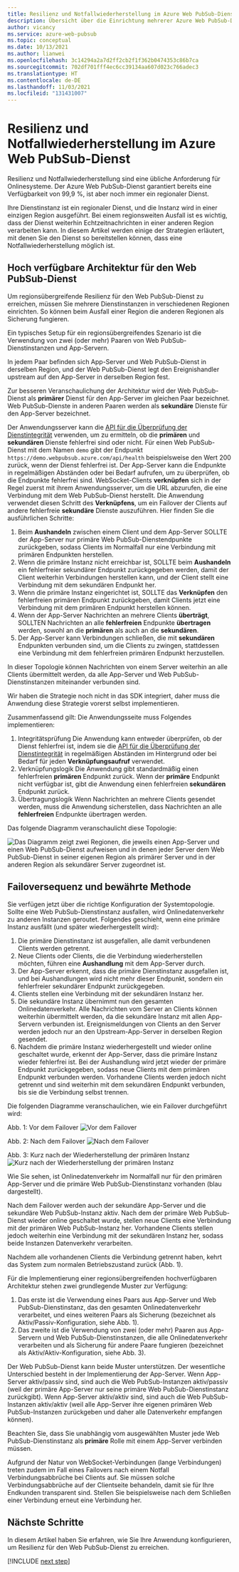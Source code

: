 ```yaml
---
title: Resilienz und Notfallwiederherstellung im Azure Web PubSub-Dienst
description: Übersicht über die Einrichtung mehrerer Azure Web PubSub-Dienstinstanzen für Resilienz und Notfallwiederherstellung.
author: vicancy
ms.service: azure-web-pubsub
ms.topic: conceptual
ms.date: 10/13/2021
ms.author: lianwei
ms.openlocfilehash: 3c14294a2a7d2ff2cb2f1f362b0474353c86b7ca
ms.sourcegitcommit: 702df701fff4ec6cc39134aa607d023c766adec3
ms.translationtype: HT
ms.contentlocale: de-DE
ms.lasthandoff: 11/03/2021
ms.locfileid: "131431007"
---
```

# <a name="resiliency-and-disaster-recovery-in-azure-web-pubsub-service"></a>Resilienz und Notfallwiederherstellung im Azure Web PubSub-Dienst

Resilienz und Notfallwiederherstellung sind eine übliche Anforderung für Onlinesysteme. Der Azure Web PubSub-Dienst garantiert bereits eine Verfügbarkeit von 99,9 %, ist aber noch immer ein regionaler Dienst.

Ihre Dienstinstanz ist ein regionaler Dienst, und die Instanz wird in einer einzigen Region ausgeführt. Bei einem regionsweiten Ausfall ist es wichtig, dass der Dienst weiterhin Echtzeitnachrichten in einer anderen Region verarbeiten kann. In diesem Artikel werden einige der Strategien erläutert, mit denen Sie den Dienst so bereitstellen können, dass eine Notfallwiederherstellung möglich ist.

## <a name="high-available-architecture-for-web-pubsub-service"></a>Hoch verfügbare Architektur für den Web PubSub-Dienst

Um regionsübergreifende Resilienz für den Web PubSub-Dienst zu erreichen, müssen Sie mehrere Dienstinstanzen in verschiedenen Regionen einrichten. So können beim Ausfall einer Region die anderen Regionen als Sicherung fungieren.

Ein typisches Setup für ein regionsübergreifendes Szenario ist die Verwendung von zwei (oder mehr) Paaren von Web PubSub-Dienstinstanzen und App-Servern.

In jedem Paar befinden sich App-Server und Web PubSub-Dienst in derselben Region, und der Web PubSub-Dienst legt den Ereignishandler upstream auf den App-Server in derselben Region fest.

Zur besseren Veranschaulichung der Architektur wird der Web PubSub-Dienst als **primärer** Dienst für den App-Server im gleichen Paar bezeichnet. Web PubSub-Dienste in anderen Paaren werden als **sekundäre** Dienste für den App-Server bezeichnet.

Der Anwendungsserver kann die [API für die Überprüfung der Dienstintegrität](/rest/api/webpubsub/health-api/get-service-status) verwenden, um zu ermitteln, ob die **primären** und **sekundären** Dienste fehlerfrei sind oder nicht. Für einen Web PubSub-Dienst mit dem Namen `demo` gibt der Endpunkt `https://demo.webpubsub.azure.com/api/health` beispielsweise den Wert 200 zurück, wenn der Dienst fehlerfrei ist. Der App-Server kann die Endpunkte in regelmäßigen Abständen oder bei Bedarf aufrufen, um zu überprüfen, ob die Endpunkte fehlerfrei sind. WebSocket-Clients **verknüpfen** sich in der Regel zuerst mit ihrem Anwendungsserver, um die URL abzurufen, die eine Verbindung mit dem Web PubSub-Dienst herstellt. Die Anwendung verwendet diesen Schritt des **Verknüpfens**, um ein Failover der Clients auf andere fehlerfreie **sekundäre** Dienste auszuführen. Hier finden Sie die ausführlichen Schritte:

1. Beim **Aushandeln** zwischen einem Client und dem App-Server SOLLTE der App-Server nur primäre Web PubSub-Dienstendpunkte zurückgeben, sodass Clients im Normalfall nur eine Verbindung mit primären Endpunkten herstellen.
1. Wenn die primäre Instanz nicht erreichbar ist, SOLLTE beim **Aushandeln** ein fehlerfreier sekundärer Endpunkt zurückgegeben werden, damit der Client weiterhin Verbindungen herstellen kann, und der Client stellt eine Verbindung mit dem sekundären Endpunkt her.
1. Wenn die primäre Instanz eingerichtet ist, SOLLTE das **Verknüpfen** den fehlerfreien primären Endpunkt zurückgeben, damit Clients jetzt eine Verbindung mit dem primären Endpunkt herstellen können.
1. Wenn der App-Server Nachrichten an mehrere Clients **überträgt**, SOLLTEN Nachrichten an alle **fehlerfreien** Endpunkte **übertragen** werden, sowohl an die **primären** als auch an die **sekundären**.
1. Der App-Server kann Verbindungen schließen, die mit **sekundären** Endpunkten verbunden sind, um die Clients zu zwingen, stattdessen eine Verbindung mit dem fehlerfreien primären Endpunkt herzustellen.

In dieser Topologie können Nachrichten von einem Server weiterhin an alle Clients übermittelt werden, da alle App-Server und Web PubSub-Dienstinstanzen miteinander verbunden sind.

Wir haben die Strategie noch nicht in das SDK integriert, daher muss die Anwendung diese Strategie vorerst selbst implementieren. 

Zusammenfassend gilt: Die Anwendungsseite muss Folgendes implementieren:
1. Integritätsprüfung Die Anwendung kann entweder überprüfen, ob der Dienst fehlerfrei ist, indem sie die [API für die Überprüfung der Dienstintegrität](/rest/api/webpubsub/health-api/get-service-status) in regelmäßigen Abständen im Hintergrund oder bei Bedarf für jeden **Verknüpfungsaufruf** verwendet.
1. Verknüpfungslogik Die Anwendung gibt standardmäßig einen fehlerfreien **primären** Endpunkt zurück. Wenn der **primäre** Endpunkt nicht verfügbar ist, gibt die Anwendung einen fehlerfreien **sekundären** Endpunkt zurück.
1. Übertragungslogik Wenn Nachrichten an mehrere Clients gesendet werden, muss die Anwendung sicherstellen, dass Nachrichten an alle **fehlerfreien** Endpunkte übertragen werden.

Das folgende Diagramm veranschaulicht diese Topologie:

![Das Diagramm zeigt zwei Regionen, die jeweils einen App-Server und einen Web PubSub-Dienst aufweisen und in denen jeder Server dem Web PubSub-Dienst in seiner eigenen Region als primärer Server und in der anderen Region als sekundärer Server zugeordnet ist.](media/concept-disaster-recovery/topology.png)

## <a name="failover-sequence-and-best-practice"></a>Failoversequenz und bewährte Methode

Sie verfügen jetzt über die richtige Konfiguration der Systemtopologie. Sollte eine Web PubSub-Dienstinstanz ausfallen, wird Onlinedatenverkehr zu anderen Instanzen geroutet.
Folgendes geschieht, wenn eine primäre Instanz ausfällt (und später wiederhergestellt wird):

1. Die primäre Dienstinstanz ist ausgefallen, alle damit verbundenen Clients werden getrennt.
2. Neue Clients oder Clients, die die Verbindung wiederherstellen möchten, führen eine **Aushandlung** mit dem App-Server durch.
2. Der App-Server erkennt, dass die primäre Dienstinstanz ausgefallen ist, und bei Aushandlungen wird nicht mehr dieser Endpunkt, sondern ein fehlerfreier sekundärer Endpunkt zurückgegeben.
3. Clients stellen eine Verbindung mit der sekundären Instanz her.
4. Die sekundäre Instanz übernimmt nun den gesamten Onlinedatenverkehr. Alle Nachrichten vom Server an Clients können weiterhin übermittelt werden, da die sekundäre Instanz mit allen App-Servern verbunden ist. Ereignismeldungen von Clients an den Server werden jedoch nur an den Upstream-App-Server in derselben Region gesendet.
5. Nachdem die primäre Instanz wiederhergestellt und wieder online geschaltet wurde, erkennt der App-Server, dass die primäre Instanz wieder fehlerfrei ist. Bei der Aushandlung wird jetzt wieder der primäre Endpunkt zurückgegeben, sodass neue Clients mit dem primären Endpunkt verbunden werden. Vorhandene Clients werden jedoch nicht getrennt und sind weiterhin mit dem sekundären Endpunkt verbunden, bis sie die Verbindung selbst trennen.

Die folgenden Diagramme veranschaulichen, wie ein Failover durchgeführt wird:

Abb. 1: Vor dem Failover ![Vor dem Failover](media/concept-disaster-recovery/before-failover.png)

Abb. 2: Nach dem Failover ![Nach dem Failover](media/concept-disaster-recovery/after-failover.png)

Abb. 3: Kurz nach der Wiederherstellung der primären Instanz ![Kurz nach der Wiederherstellung der primären Instanz](media/concept-disaster-recovery/after-recover.png)

Wie Sie sehen, ist Onlinedatenverkehr im Normalfall nur für den primären App-Server und die primäre Web PubSub-Dienstinstanz vorhanden (blau dargestellt).

Nach dem Failover werden auch der sekundäre App-Server und die sekundäre Web PubSub-Instanz aktiv.
Nach dem der primäre Web PubSub-Dienst wieder online geschaltet wurde, stellen neue Clients eine Verbindung mit der primären Web PubSub-Instanz her. Vorhandene Clients stellen jedoch weiterhin eine Verbindung mit der sekundären Instanz her, sodass beide Instanzen Datenverkehr verarbeiten.

Nachdem alle vorhandenen Clients die Verbindung getrennt haben, kehrt das System zum normalen Betriebszustand zurück (Abb. 1).

Für die Implementierung einer regionsübergreifenden hochverfügbaren Architektur stehen zwei grundlegende Muster zur Verfügung:

1. Das erste ist die Verwendung eines Paars aus App-Server und Web PubSub-Dienstinstanz, das den gesamten Onlinedatenverkehr verarbeitet, und eines weiteren Paars als Sicherung (bezeichnet als Aktiv/Passiv-Konfiguration, siehe Abb. 1). 
2. Das zweite ist die Verwendung von zwei (oder mehr) Paaren aus App-Servern und Web PubSub-Dienstinstanzen, die alle Onlinedatenverkehr verarbeiten und als Sicherung für andere Paare fungieren (bezeichnet als Aktiv/Aktiv-Konfiguration, siehe Abb. 3).

Der Web PubSub-Dienst kann beide Muster unterstützen. Der wesentliche Unterschied besteht in der Implementierung der App-Server.
Wenn App-Server aktiv/passiv sind, sind auch die Web PubSub-Instanzen aktiv/passiv (weil der primäre App-Server nur seine primäre Web PubSub-Dienstinstanz zurückgibt).
Wenn App-Server aktiv/aktiv sind, sind auch die Web PubSub-Instanzen aktiv/aktiv (weil alle App-Server ihre eigenen primären Web PubSub-Instanzen zurückgeben und daher alle Datenverkehr empfangen können).

Beachten Sie, dass Sie unabhängig vom ausgewählten Muster jede Web PubSub-Dienstinstanz als **primäre** Rolle mit einem App-Server verbinden müssen.

Aufgrund der Natur von WebSocket-Verbindungen (lange Verbindungen) treten zudem im Fall eines Failovers nach einem Notfall Verbindungsabbrüche bei Clients auf.
Sie müssen solche Verbindungsabbrüche auf der Clientseite behandeln, damit sie für Ihre Endkunden transparent sind. Stellen Sie beispielsweise nach dem Schließen einer Verbindung erneut eine Verbindung her.

## <a name="next-steps"></a>Nächste Schritte

In diesem Artikel haben Sie erfahren, wie Sie Ihre Anwendung konfigurieren, um Resilienz für den Web PubSub-Dienst zu erreichen. 

[!INCLUDE [next step](includes/include-next-step.md)]